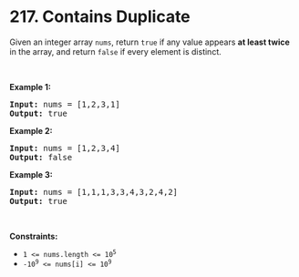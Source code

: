 <h1>217. Contains Duplicate</h1>


<p>Given an integer array <code>nums</code>, return <code>true</code> if any value appears <strong>at least twice</strong> in the array, and return <code>false</code> if every element is distinct.</p>

<p>&nbsp;</p>
<p><strong class="example">Example 1:</strong></p>
<pre><strong>Input:</strong> nums = [1,2,3,1]
<strong>Output:</strong> true
</pre><p><strong class="example">Example 2:</strong></p>
<pre><strong>Input:</strong> nums = [1,2,3,4]
<strong>Output:</strong> false
</pre><p><strong class="example">Example 3:</strong></p>
<pre><strong>Input:</strong> nums = [1,1,1,3,3,4,3,2,4,2]
<strong>Output:</strong> true
</pre>
<p>&nbsp;</p>
<p><strong>Constraints:</strong></p>

<ul>
	<li><code>1 &lt;= nums.length &lt;= 10<sup>5</sup></code></li>
	<li><code>-10<sup>9</sup> &lt;= nums[i] &lt;= 10<sup>9</sup></code></li>
</ul>
